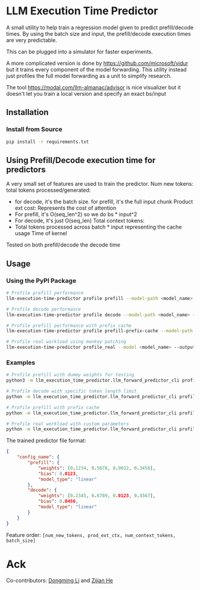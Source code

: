 # LLM Execution Time Predictor

A small utility to help train a regression model given to predict prefill/decode times. 
By using the batch size and input, the prefill/decode execution times are very predictable.

This can be plugged into a simulator for faster experiments.

A more complicated version is done by https://github.com/microsoft/vidur but it trains every component of the model forwarding. This utility instead just profiles the full model forwarding as a unit to simplify research.

The tool https://modal.com/llm-almanac/advisor is nice visualizer but it doesn't let you train a local version and specify an exact bs/input

## Installation

### Install from Source
```bash
pip install -r requirements.txt
```

## Using Prefill/Decode execution time for predictors
A very small set of features are used to train the predictor.
Num new tokens: total tokens processed/generated:
- for decode, it's the batch size. for prefill, it's the full input chunk
Product ext cost: Represents the cost of attention
- For prefill, it's O(seq_len^2) so we do bs * input^2
- For decode, it's just O(seq_len)
Total context tokens: 
- Total tokens processed across batch * input representing the cache usage
Time of kernel

Tested on both prefill/decode the decode time 

## Usage

### Using the PyPI Package
```bash
# Profile prefill performance
llm-execution-time-predictor profile prefill --model-path <model_name>

# Profile decode performance
llm-execution-time-predictor profile decode --model-path <model_name> --max-decode-token-length <length>

# Profile prefill performance with prefix cache
llm-execution-time-predictor profile prefill-prefix-cache --model-path <model_name>

# Profile real workload using monkey patching
llm-execution-time-predictor profile_real --model <model_name> --output_file <output.jsonl>
```

### Examples
```bash
# Profile prefill with dummy weights for testing
python3 -m llm_execution_time_predictor.llm_forward_predictor_cli profile prefill --model-path Qwen/Qwen3-4B --load-format dummy

# Profile decode with specific token length limit
python -m llm_execution_time_predictor.llm_forward_predictor_cli profile decode --model-path Qwen/Qwen3-4B --max-decode-token-length 512

# Profile prefill with prefix cache
python -m llm_execution_time_predictor.llm_forward_predictor_cli profile prefill-prefix-cache --model-path Qwen/Qwen3-4B --load-format dummy

# Profile real workload with custom parameters
python -m llm_execution_time_predictor.llm_forward_predictor_cli profile_real --model Qwen/Qwen3-4B --output_file profile_results.jsonl --max_job_send_time 10
```

The trained predictor file format:
```json
{
    "config_name": {
        "prefill": {
            "weights": [0.1234, 0.5678, 0.9012, 0.3456],
            "bias": 0.0123,
            "model_type": "linear"
        },
        "decode": {
            "weights": [0.2345, 0.6789, 0.0123, 0.4567],
            "bias": 0.0456,
            "model_type": "linear"
        }
    }
}
```

Feature order: `[num_new_tokens, prod_ext_ctx, num_context_tokens, batch_size]`

# Ack
Co-contributors: [Dongming Li](https://github.com/dongmingli-Ben) and [Zijian He](https://github.com/jiange91)
